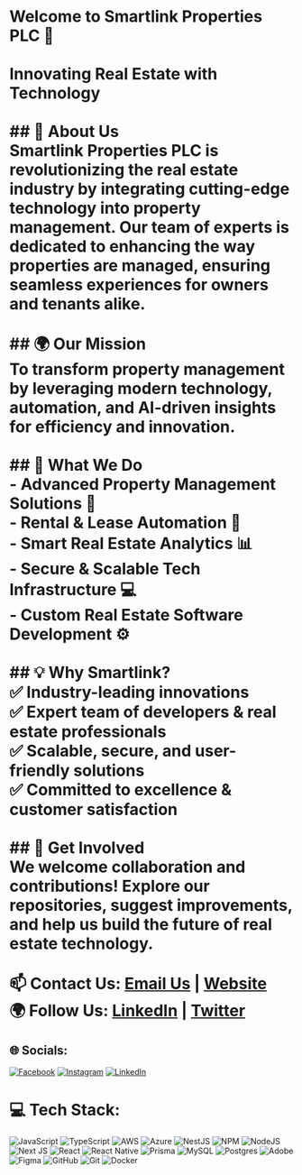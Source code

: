 
# Welcome to Smartlink Properties PLC 🚀<br><br>**Innovating Real Estate with Technology**<br><br>## 📌 About Us  <br>Smartlink Properties PLC is revolutionizing the real estate industry by integrating cutting-edge technology into property management. Our team of experts is dedicated to enhancing the way properties are managed, ensuring seamless experiences for owners and tenants alike.<br><br>## 🌍 Our Mission  <br>To transform property management by leveraging modern technology, automation, and AI-driven insights for efficiency and innovation.<br><br>## 🔹 What We Do  <br>- Advanced **Property Management Solutions** 🏡<br>- **Rental & Lease Automation** 📜<br>- Smart **Real Estate Analytics** 📊<br>- Secure & Scalable **Tech Infrastructure** 💻<br>- **Custom Real Estate Software Development** ⚙️<br><br>## 💡 Why Smartlink?<br>✅ Industry-leading innovations  <br>✅ Expert team of developers & real estate professionals  <br>✅ Scalable, secure, and user-friendly solutions  <br>✅ Committed to excellence & customer satisfaction  <br><br>## 📌 Get Involved  <br>We welcome collaboration and contributions! Explore our repositories, suggest improvements, and help us build the future of real estate technology.<br><br>📫 **Contact Us:** [Email Us](mailto:info@smartlink.com) | [Website](https://smartlink.com)  <br>🌍 **Follow Us:** [LinkedIn](https://et.linkedin.com/company/smart-link-properties-plc) | [Twitter](https://twitter.com/smartlink)<br>


## 🌐 Socials:
[![Facebook](https://img.shields.io/badge/Facebook-%231877F2.svg?logo=Facebook&logoColor=white)](https://facebook.com/https://web.facebook.com/mysmartgojo/) [![Instagram](https://img.shields.io/badge/Instagram-%23E4405F.svg?logo=Instagram&logoColor=white)](https://instagram.com/https://www.instagram.com/smartlinkproperties) [![LinkedIn](https://img.shields.io/badge/LinkedIn-%230077B5.svg?logo=linkedin&logoColor=white)](https://linkedin.com/in/https://et.linkedin.com/company/smart-link-properties-plc) 

# 💻 Tech Stack:
![JavaScript](https://img.shields.io/badge/javascript-%23323330.svg?style=for-the-badge&logo=javascript&logoColor=%23F7DF1E) ![TypeScript](https://img.shields.io/badge/typescript-%23007ACC.svg?style=for-the-badge&logo=typescript&logoColor=white) ![AWS](https://img.shields.io/badge/AWS-%23FF9900.svg?style=for-the-badge&logo=amazon-aws&logoColor=white) ![Azure](https://img.shields.io/badge/azure-%230072C6.svg?style=for-the-badge&logo=microsoftazure&logoColor=white) ![NestJS](https://img.shields.io/badge/nestjs-%23E0234E.svg?style=for-the-badge&logo=nestjs&logoColor=white) ![NPM](https://img.shields.io/badge/NPM-%23CB3837.svg?style=for-the-badge&logo=npm&logoColor=white) ![NodeJS](https://img.shields.io/badge/node.js-6DA55F?style=for-the-badge&logo=node.js&logoColor=white) ![Next JS](https://img.shields.io/badge/Next-black?style=for-the-badge&logo=next.js&logoColor=white) ![React](https://img.shields.io/badge/react-%2320232a.svg?style=for-the-badge&logo=react&logoColor=%2361DAFB) ![React Native](https://img.shields.io/badge/react_native-%2320232a.svg?style=for-the-badge&logo=react&logoColor=%2361DAFB) ![Prisma](https://img.shields.io/badge/Prisma-3982CE?style=for-the-badge&logo=Prisma&logoColor=white) ![MySQL](https://img.shields.io/badge/mysql-4479A1.svg?style=for-the-badge&logo=mysql&logoColor=white) ![Postgres](https://img.shields.io/badge/postgres-%23316192.svg?style=for-the-badge&logo=postgresql&logoColor=white) ![Adobe](https://img.shields.io/badge/adobe-%23FF0000.svg?style=for-the-badge&logo=adobe&logoColor=white) ![Figma](https://img.shields.io/badge/figma-%23F24E1E.svg?style=for-the-badge&logo=figma&logoColor=white) ![GitHub](https://img.shields.io/badge/github-%23121011.svg?style=for-the-badge&logo=github&logoColor=white) ![Git](https://img.shields.io/badge/git-%23F05033.svg?style=for-the-badge&logo=git&logoColor=white) ![Docker](https://img.shields.io/badge/docker-%230db7ed.svg?style=for-the-badge&logo=docker&logoColor=white)


<!-- Proudly created with GPRM ( https://gprm.itsvg.in ) -->
